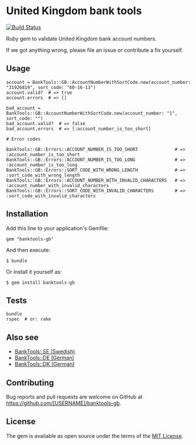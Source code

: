 # United Kingdom bank tools

[![Build Status](https://travis-ci.org/barsoom/banktools-gb.svg?branch=master)](https://travis-ci.org/barsoom/banktools-gb)

Ruby gem to validate United Kingdom bank account numbers.

If we got anything wrong, please file an issue or contribute a fix yourself.

## Usage

    account = BankTools::GB::AccountNumberWithSortCode.new(account_number: "31926819", sort_code: "60-16-13")
    account.valid?  # => true
    account.errors  # => []

    bad_account = BankTools::GB::AccountNumberWithSortCode.new(account_number: "1", sort_code: "")
    bad_account.valid?  # => false
    bad_account.errors  # => [:account_number_is_too_short]

    # Error codes

    BankTools::GB::Errors::ACCOUNT_NUMBER_IS_TOO_SHORT              # => :account_number_is_too_short
    BankTools::GB::Errors::ACCOUNT_NUMBER_IS_TOO_LONG               # => :account_number_is_too_long
    BankTools::GB::Errors::SORT_CODE_WITH_WRONG_LENGTH              # => :sort_code_with_wrong_length
    BankTools::GB::Errors::ACCOUNT_NUMBER_WITH_INVALID_CHARACTERS   # => :account_number_with_invalid_characters
    BankTools::GB::Errors::SORT_CODE_WITH_INVALID_CHARACTERS        # => :sort_code_with_invalid_characters

## Installation

Add this line to your application's Gemfile:

    gem "banktools-gb"

And then execute:

    $ bundle

Or install it yourself as:

    $ gem install banktools-gb

## Tests

    bundle
    rspec  # or: rake

## Also see

* [BankTools::SE (Swedish)](https://github.com/barsoom/banktools-se)
* [BankTools::DE (German)](https://github.com/barsoom/banktools-de)
* [BankTools::DK (German)](https://github.com/barsoom/banktools-dk)

## Contributing

Bug reports and pull requests are welcome on GitHub at https://github.com/[USERNAME]/banktools-gb.

## License

The gem is available as open source under the terms of the [MIT License](http://opensource.org/licenses/MIT).
